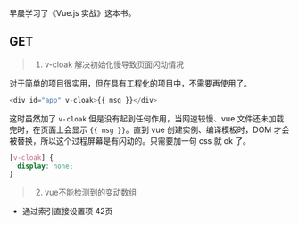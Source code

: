 早晨学习了《Vue.js 实战》这本书。

## GET

> 1. v-cloak 解决初始化慢导致页面闪动情况

对于简单的项目很实用，但在具有工程化的项目中，不需要再使用了。

```js
<div id="app" v-cloak>{{ msg }}</div>
```

这时虽然加了 `v-cloak` 但是没有起到任何作用，当网速较慢、vue 文件还未加载完时，在页面上会显示 `{{ msg }}`。直到 vue 创建实例、编译模板时，DOM 才会被替换，所以这个过程屏幕是有闪动的。只需要加一句 css 就 ok 了。

```css
[v-cloak] {
  display: none;
}
```

> 2. vue不能检测到的变动数组

* 通过索引直接设置项 42页
